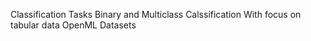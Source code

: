 Classification Tasks
Binary and Multiclass Calssification
With focus on tabular data
OpenML Datasets
